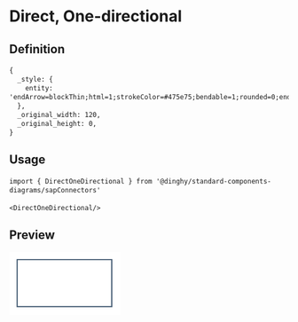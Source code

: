# Direct, One-directional

## Definition

```
{
  _style: { 
    entity: 'endArrow=blockThin;html=1;strokeColor=#475e75;bendable=1;rounded=0;endFill=1;endSize=4;strokeWidth=1.5;startSize=4;startArrow=none;startFill=0;',
  },
  _original_width: 120,
  _original_height: 0,
}
```

## Usage

```
import { DirectOneDirectional } from '@dinghy/standard-components-diagrams/sapConnectors'

<DirectOneDirectional/>
```

## Preview

<img src="./direct-one-directional.png" width="200"/>
